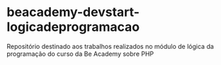 # beacademy-devstart-logicadeprogramacao
Repositório destinado aos trabalhos realizados no módulo de lógica da programação do curso da Be Academy sobre PHP
